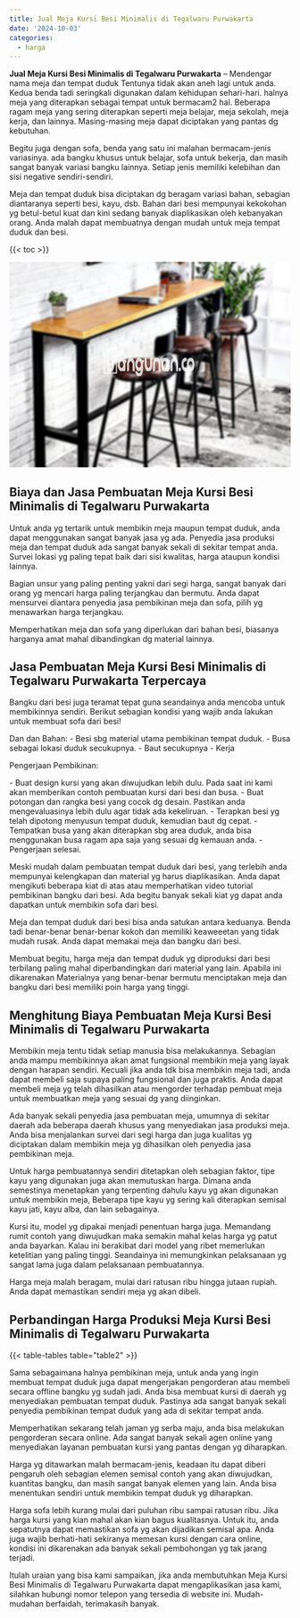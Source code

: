 ```yaml
---
title: Jual Meja Kursi Besi Minimalis di Tegalwaru Purwakarta
date: '2024-10-03'
categories:
  - harga
---
```


**Jual Meja Kursi Besi Minimalis di Tegalwaru Purwakarta** – Mendengar nama meja dan tempat duduk Tentunya tidak akan aneh lagi untuk anda. Kedua benda tadi seringkali digunakan dalam kehidupan sehari-hari. halnya meja yang diterapkan sebagai tempat untuk bermacam2 hal. Beberapa ragam meja yang sering diterapkan seperti meja belajar, meja sekolah, meja kerja, dan lainnya. Masing-masing meja dapat diciptakan yang pantas dg kebutuhan.

Begitu juga dengan sofa, benda yang satu ini malahan bermacam-jenis variasinya. ada bangku khusus untuk belajar, sofa untuk bekerja, dan masih sangat banyak variasi bangku lainnya. Setiap jenis memiliki kelebihan dan sisi negative sendiri-sendiri.

Meja dan tempat duduk bisa diciptakan dg beragam variasi bahan, sebagian diantaranya seperti besi, kayu, dsb. Bahan dari besi mempunyai kekokohan yg betul-betul kuat dan kini sedang banyak diaplikasikan oleh kebanyakan orang. Anda malah dapat membuatnya dengan mudah untuk meja tempat duduk dan besi.

{{< toc >}}

![Jual Meja Kursi Besi Minimalis di Tegalwaru Purwakarta](/images/jual-meja-besi-murah11.png)

## Biaya dan Jasa Pembuatan Meja Kursi Besi Minimalis di Tegalwaru Purwakarta

Untuk anda yg tertarik untuk membikin meja maupun tempat duduk, anda dapat menggunakan sangat banyak jasa yg ada. Penyedia jasa produksi meja dan tempat duduk ada sangat banyak sekali di sekitar tempat anda. Survei lokasi yg paling tepat baik dari sisi kwalitas, harga ataupun kondisi lainnya.

Bagian unsur yang paling penting yakni dari segi harga, sangat banyak dari orang yg mencari harga paling terjangkau dan bermutu. Anda dapat mensurvei diantara penyedia jasa pembikinan meja dan sofa, pilih yg menawarkan harga terjangkau.

Memperhatikan meja dan sofa yang diperlukan dari bahan besi, biasanya harganya amat mahal dibandingkan dg material lainnya.

## Jasa Pembuatan Meja Kursi Besi Minimalis di Tegalwaru Purwakarta Terpercaya

Bangku dari besi juga teramat tepat guna seandainya anda mencoba untuk membikinnya sendiri. Berikut sebagian kondisi yang wajib anda lakukan untuk membuat sofa dari besi!

Dan dan Bahan: - Besi sbg material utama pembikinan tempat duduk. - Busa sebagai lokasi duduk secukupnya. - Baut secukupnya - Kerja

Pengerjaan Pembikinan:

\- Buat design kursi yang akan diwujudkan lebih dulu. Pada saat ini kami akan memberikan contoh pembuatan kursi dari besi dan busa. - Buat potongan dan rangka besi yang cocok dg desain. Pastikan anda mengevaluasinya lebih dulu agar tidak ada kekeliruan. - Terapkan besi yg telah dipotong menyusun tempat duduk, kemudian baut dg cepat. - Tempatkan busa yang akan diterapkan sbg area duduk, anda bisa menggunakan busa ragam apa saja yang sesuai dg kemauan anda. - Pengerjaan selesai.

Meski mudah dalam pembuatan tempat duduk dari besi, yang terlebih anda mempunyai kelengkapan dan material yg harus diaplikasikan. Anda dapat mengikuti beberapa kiat di atas atau memperhatikan video tutorial pembikinan bangku dari besi. Ada begitu banyak sekali kiat yg dapat anda dapatkan untuk membikin sofa dari besi.

Meja dan tempat duduk dari besi bisa anda satukan antara keduanya. Benda tadi benar-benar benar-benar kokoh dan memiliki keaweeetan yang tidak mudah rusak. Anda dapat memakai meja dan bangku dari besi.

Membuat begitu, harga meja dan tempat duduk yg diproduksi dari besi terbilang paling mahal diperbandingkan dari material yang lain. Apabila ini dikarenakan Materialnya yang benar-benar bermutu menciptakan meja dan bangku dari besi memiliki poin harga yang tinggi.

## Menghitung Biaya Pembuatan Meja Kursi Besi Minimalis di Tegalwaru Purwakarta

Membikin meja tentu tidak setiap manusia bisa melakukannya. Sebagian anda mampu membikinnya akan amat fungsional membikin meja yang layak dengan harapan sendiri. Kecuali jika anda tdk bisa membikin meja tadi, anda dapat membeli saja supaya paling fungsional dan juga praktis. Anda dapat membeli meja yg telah dihasilkan atau mengorder terhadap pembuat meja untuk membuatkan meja yang sesuai dg yang diinginkan.

Ada banyak sekali penyedia jasa pembuatan meja, umumnya di sekitar daerah ada beberapa daerah khusus yang menyediakan jasa produksi meja. Anda bisa menjalankan survei dari segi harga dan juga kualitas yg diciptakan dalam membikin meja yg dihasilkan oleh penyedia jasa pembikinan meja.

Untuk harga pembuatannya sendiri ditetapkan oleh sebagian faktor, tipe kayu yang digunakan juga akan memutuskan harga. Dimana anda semestinya menetapkan yang terpenting dahulu kayu yg akan digunakan untuk membikin meja, Beberapa tipe kayu yg sering kali diterapkan semisal kayu jati, kayu alba, dan lain sebagainya.

Kursi itu, model yg dipakai menjadi penentuan harga juga. Memandang rumit contoh yang diwujudkan maka semakin mahal kelas harga yg patut anda bayarkan. Kalau ini berakibat dari model yang ribet memerlukan ketelitian yang paling tinggi. Seandainya ini memungkinkan pelaksanaan yg sangat lama juga dalam pelaksanaan pembuatannya.

Harga meja malah beragam, mulai dari ratusan ribu hingga jutaan rupiah. Anda dapat memastikan sendiri meja yg akan dibeli.

## Perbandingan Harga Produksi Meja Kursi Besi Minimalis di Tegalwaru Purwakarta

{{< table-tables table="table2" >}}

Sama sebagaimana halnya pembikinan meja, untuk anda yang ingin membuat tempat duduk juga dapat mengerjakan pengorderan atau membeli secara offline bangku yg sudah jadi. Anda bisa membuat kursi di daerah yg menyediakan pembuatan tempat duduk. Pastinya ada sangat banyak sekali penyedia pembikinan tempat duduk yang ada di sekitar tempat anda.

Memperhatikan sekarang telah jaman yg serba maju, anda bisa melakukan pengorderan secara online. Ada sangat banyak sekali agen online yang menyediakan layanan pembuatan kursi yang pantas dengan yg diharapkan.

Harga yg ditawarkan malah bermacam-jenis, keadaan itu dapat diberi pengaruh oleh sebagian elemen semisal contoh yang akan diwujudkan, kuantitas bangku, dan masih sangat banyak elemen yang lain. Anda bisa menentukan sendiri untuk membikin tempat duduk yg diharapkan.

Harga sofa lebih kurang mulai dari puluhan ribu sampai ratusan ribu. Jika harga kursi yang kian mahal akan kian bagus kualitasnya. Untuk itu, anda sepatutnya dapat memastikan sofa yg akan dijadikan semisal apa. Anda juga wajib berhati-hati sekiranya memesan kursi dengan cara online, kondisi ini dikarenakan ada banyak sekali pembohongan yg tak jarang terjadi.

Itulah uraian yang bisa kami sampaikan, jika anda membutuhkan Meja Kursi Besi Minimalis di Tegalwaru Purwakarta dapat mengaplikasikan jasa kami, silahkan hubungi nomor telepon yang tersedia di website ini. Mudah-mudahan berfaidah, terimakasih banyak.
